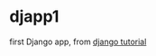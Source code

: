 djapp1
======

first Django app, from [django tutorial](https://docs.djangoproject.com/en/1.6/intro/tutorial01/)
